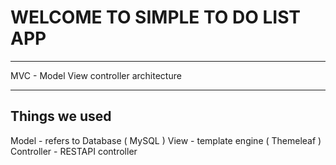# WELCOME TO SIMPLE TO DO LIST APP

---

MVC - Model View controller architecture

---

## Things we used

Model - refers to Database ( MySQL )
View - template engine ( Themeleaf )
Controller - RESTAPI controller
